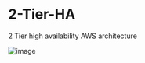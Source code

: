 # 2-Tier-HA
2 Tier high availability AWS architecture


![image](https://github.com/AngKaiJie/2-Tier-HA/assets/157267452/8440e6fa-72eb-455c-b592-d2dd2d11cea7)

